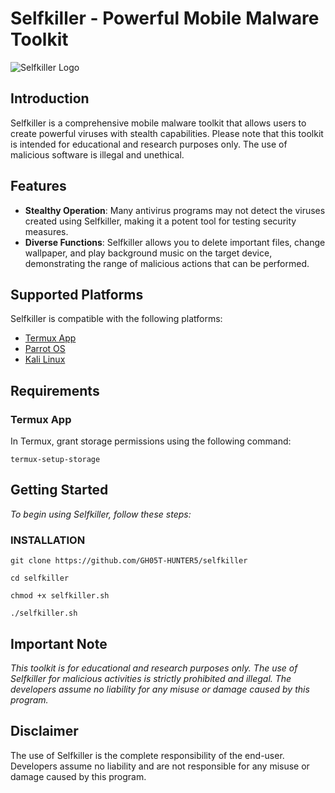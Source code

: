 # Selfkiller - Powerful Mobile Malware Toolkit

![Selfkiller Logo](https://l.top4top.io/p_2656q9nit0.jpg)

## Introduction

Selfkiller is a comprehensive mobile malware toolkit that allows users to create powerful viruses with stealth capabilities. Please note that this toolkit is intended for educational and research purposes only. The use of malicious software is illegal and unethical. 

## Features

- **Stealthy Operation**: Many antivirus programs may not detect the viruses created using Selfkiller, making it a potent tool for testing security measures.
- **Diverse Functions**: Selfkiller allows you to delete important files, change wallpaper, and play background music on the target device, demonstrating the range of malicious actions that can be performed.

## Supported Platforms

Selfkiller is compatible with the following platforms:

- [Termux App](https://termux.com)
- [Parrot OS](https://www.parrotsec.org)
- [Kali Linux](https://www.kali.org)

## Requirements

### Termux App

In Termux, grant storage permissions using the following command:

```shell
termux-setup-storage
```

## Getting Started

<i>To begin using Selfkiller, follow these steps:</i>

### INSTALLATION

```
git clone https://github.com/GH05T-HUNTER5/selfkiller
```

```
cd selfkiller
```

```
chmod +x selfkiller.sh
```

```
./selfkiller.sh
```

## Important Note

<i>This toolkit is for educational and research purposes only. The use of Selfkiller for malicious activities is strictly prohibited and illegal. The developers assume no liability for any misuse or damage caused by this program.</i>

## Disclaimer

The use of Selfkiller is the complete responsibility of the end-user. Developers assume no liability and are not responsible for any misuse or damage caused by this program.


